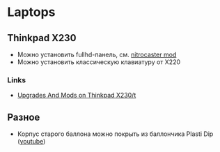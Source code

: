 # Laptops

## Thinkpad X230

* Можно установить fullhd-панель, см. [nitrocaster mod](https://nitrocaster.me/store/x220-x230-fhd-mod-kit.html)
* Можно установить классическую клавиатуру от X220

### Links

* [Upgrades And Mods on Thinkpad X230/t](https://codeablereason.wordpress.com/2017/03/14/upgrades-and-mods-on-thinkpad-x230t/)

## Разное

* Корпус старого баллона можно покрыть из баллончика Plasti Dip ([youtube](https://www.youtube.com/watch?v=zC-AJzBbN_c))


